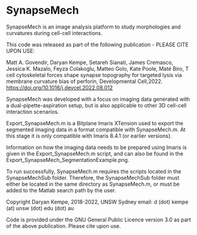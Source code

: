 # SynapseMech

SynapseMech is an image analysis platform to study morphologies and curvatures during cell-cell interactions.

This code was released as part of the following publication - PLEASE CITE UPON USE:

Matt A. Govendir, Daryan Kempe, Setareh Sianati, James Cremasco, Jessica K. Mazalo, Feyza Colakoglu, Matteo Golo, Kate Poole, Maté Biro,
T cell cytoskeletal forces shape synapse topography for targeted lysis via membrane curvature bias of perforin,
Developmental Cell,2022. https://doi.org/10.1016/j.devcel.2022.08.012

SynapseMech was developed with a focus on imaging data generated with a dual-pipette-aspiration setup, but is also applicable to
other 3D cell-cell interaction scenarios. 

Export_SynapseMech.m is a Bitplane Imaris XTension used to export the segmented imaging data in a format compatible with SynapseMech.m.
At this stage it is only compatible with Imaris 8.4.1 (or earlier versions). 

Information on how the imaging data needs to be prepared using Imaris is given in the Export_SynapseMech.m script, 
and can also be found in the Export_SynapseMech_SegmentationExample.png.

To run successfully, SynapseMech.m requires the scripts located in the SynapseMechSub folder. 
Therefore, the SynapseMechSub folder must either be located in the same directory as SynapseMech.m, 
or must be added to the Matlab search path by the user.

Copyright Daryan Kempe, 2018-2022, UNSW Sydney
email: d (dot) kempe (at) unsw (dot) edu (dot) au


Code is provided under the GNU General Public Licence version 3.0 as part of the above publication. Please cite upon use.
